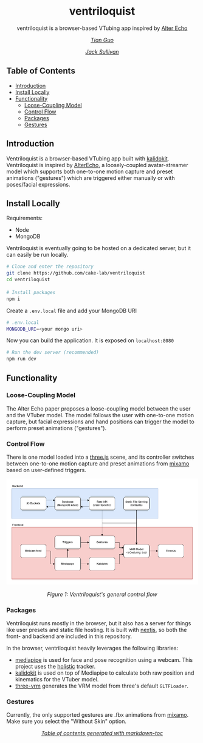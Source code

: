 <h1 align="center">ventriloquist</h1>
<p align="center">ventriloquist is a browser-based VTubing app inspired by <a href="https://www.cs.purdue.edu/cgvlab/papers/popescu/2021ISMARAlterEchoPopescu.pdf">Alter Echo</a></p>
<p align="center">
    <i>
        <a href="https://github.com/belindanju">
            Tian Guo
        </a>
    </i>
</p>
<p align="center">
    <i>
        <a href="https://github.com/jhsul">
            Jack Sullivan
        </a>
    </i>
</p>

## Table of Contents

- [Introduction](#introduction)
- [Install Locally](#install-locally)
- [Functionality](#functionality)
  - [Loose-Coupling Model](#loose-coupling-model)
  - [Control Flow](#control-flow)
  - [Packages](#packages)
  - [Gestures](#gestures)

## Introduction

Ventriloquist is a browser-based VTubing app built with [kalidokit](https://github.com/yeemachine/kalidokit). Ventriloquist is inspired by [AlterEcho](https://www.cs.purdue.edu/cgvlab/papers/popescu/2021ISMARAlterEchoPopescu.pdf), a loosely-coupled avatar-streamer model which supports both one-to-one motion capture and preset animations ("gestures") which are triggered either manually or with poses/facial expressions.

## Install Locally

Requirements:

- Node
- MongoDB

Ventriloquist is eventually going to be hosted on a dedicated server, but it can easily be run locally.

```sh
# Clone and enter the repository
git clone https://github.com/cake-lab/ventriloquist
cd ventriloquist

# Install packages
npm i
```

Create a `.env.local` file and add your MongoDB URI

```sh
# .env.local
MONGODB_URI=<your mongo uri>
```

Now you can build the application. It is exposed on `localhost:8080`

```sh
# Run the dev server (recommended)
npm run dev
```

## Functionality

### Loose-Coupling Model

The Alter Echo paper proposes a loose-coupling model between the user and the VTuber model. The model follows the user with one-to-one motion capture, but facial expressions and hand positions can trigger the model to perform preset animations ("gestures").

### Control Flow

There is one model loaded into a [three.js](https://threejs.org/) scene, and its controller switches between one-to-one motion capture and preset animations from [mixamo](https://www.mixamo.com/) based on user-defined triggers.

![High-level diagram](public/diagram.png)

<p align="center"><i>Figure 1: Ventriloquist's general control flow</i></p>

### Packages

Ventriloquist runs mostly in the browser, but it also has a server for things like user presets and static file hosting. It is built with [nextjs](https://nextjs.org/), so both the front- and backend are included in this repository.

In the browser, ventriloquist heavily leverages the following libraries:

- [mediapipe](https://google.github.io/mediapipe/) is used for face and pose recognition using a webcam. This project uses the [holistic](https://www.npmjs.com/package/@mediapipe/holistic) tracker.
- [kalidokit](https://github.com/yeemachine/kalidokit) is used on top of Mediapipe to calculate both raw position and kinematics for the VTuber model.
- [three-vrm](https://github.com/pixiv/three-vrm) generates the VRM model from three's default `GLTFLoader`.

### Gestures

Currently, the only supported gestures are .fbx animations from [mixamo](https://www.mixamo.com/#/). Make sure you select the "Without Skin" option.

<p align="center"><i><a href='http://ecotrust-canada.github.io/markdown-toc/'>Table of contents generated with markdown-toc</a></i></p>
